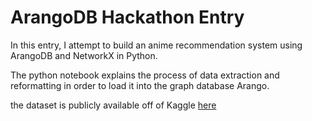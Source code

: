 # ArangoDB Hackathon Entry

In this entry, I attempt to build an anime recommendation system using ArangoDB and NetworkX in Python. 

The python notebook explains the process of data extraction and reformatting in order to load it into the graph database Arango. 

the dataset is publicly available off of Kaggle [here](https://www.kaggle.com/datasets/andreuvallhernndez/myanimelist)

